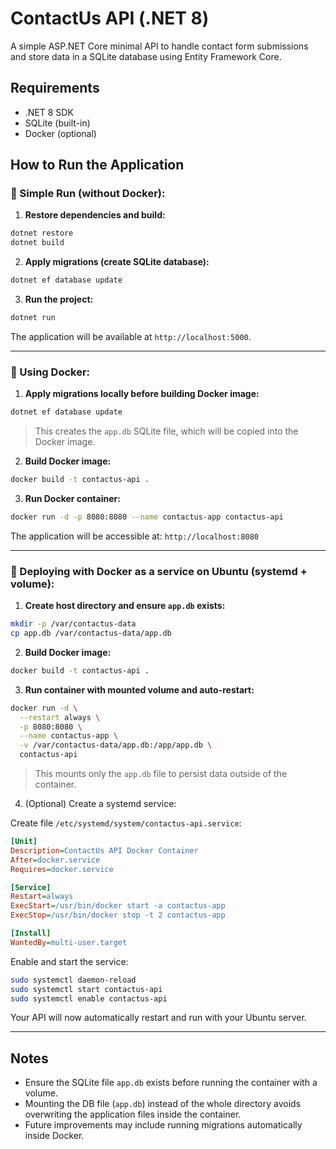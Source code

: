 # ContactUs API (.NET 8)

A simple ASP.NET Core minimal API to handle contact form submissions and store data in a SQLite database using Entity Framework Core.

## Requirements

- .NET 8 SDK
- SQLite (built-in)
- Docker (optional)

## How to Run the Application

### 🚀 Simple Run (without Docker):

1. **Restore dependencies and build:**

```bash
dotnet restore
dotnet build
```

2. **Apply migrations (create SQLite database):**

```bash
dotnet ef database update
```

3. **Run the project:**

```bash
dotnet run
```

The application will be available at `http://localhost:5000`.

---

### 🐳 Using Docker:

1. **Apply migrations locally before building Docker image:**

```bash
dotnet ef database update
```

> This creates the `app.db` SQLite file, which will be copied into the Docker image.

2. **Build Docker image:**

```bash
docker build -t contactus-api .
```

3. **Run Docker container:**

```bash
docker run -d -p 8080:8080 --name contactus-app contactus-api
```

The application will be accessible at: `http://localhost:8080`

---

### 📌 Deploying with Docker as a service on Ubuntu (systemd + volume):

1. **Create host directory and ensure `app.db` exists:**

```bash
mkdir -p /var/contactus-data
cp app.db /var/contactus-data/app.db
```

2. **Build Docker image:**

```bash
docker build -t contactus-api .
```

3. **Run container with mounted volume and auto-restart:**

```bash
docker run -d \
  --restart always \
  -p 8080:8080 \
  --name contactus-app \
  -v /var/contactus-data/app.db:/app/app.db \
  contactus-api
```

> This mounts only the `app.db` file to persist data outside of the container.

4. (Optional) Create a systemd service:

Create file `/etc/systemd/system/contactus-api.service`:

```ini
[Unit]
Description=ContactUs API Docker Container
After=docker.service
Requires=docker.service

[Service]
Restart=always
ExecStart=/usr/bin/docker start -a contactus-app
ExecStop=/usr/bin/docker stop -t 2 contactus-app

[Install]
WantedBy=multi-user.target
```

Enable and start the service:

```bash
sudo systemctl daemon-reload
sudo systemctl start contactus-api
sudo systemctl enable contactus-api
```

Your API will now automatically restart and run with your Ubuntu server.

---

## Notes

- Ensure the SQLite file `app.db` exists before running the container with a volume.
- Mounting the DB file (`app.db`) instead of the whole directory avoids overwriting the application files inside the container.
- Future improvements may include running migrations automatically inside Docker.

